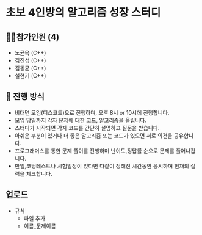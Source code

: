 # 초보 4인방의 알고리즘 성장 스터디

## 🙋‍♂️참가인원 (4)
+ 노균욱 (C++)
+ 김진섭 (C++)
+ 김동균 (C++)
+ 설현기 (C++)

📝 진행 방식
---------------
+ 비대면 모임(디스코드)으로 진행하며, 오후 8시 or 10시에 진행합니다.
+ 모임 당일까지 각자 문제에 대한 코드, 알고리즘을 올립니다.
+ 스터디가 시작되면 각자 코드를 간단히 설명하고 질문을 받습니다.
+ 아쉬운 부분이 있거나 더 좋은 알고리즘 또는 코드가 있으면 서로 의견을 공유합니다.
+ 프로그래머스를 통한 문제 풀이를 진행하며 난이도,정답률 순으로 문제를 풀어나갑니다.
+ 만일,코딩테스트나 시험일정이 있다면 다같이 정해진 시간동안 응시하며 현재의 실력을 체크합니다.
  
업로드
---------------
+ 규칙
  + 파일 추가
  + 이름_문제이름
